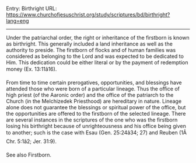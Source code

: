 Entry: Birthright
URL: https://www.churchofjesuschrist.org/study/scriptures/bd/birthright?lang=eng

---

Under the patriarchal order, the right or inheritance of the firstborn is known as birthright. This generally included a land inheritance as well as the authority to preside. The firstborn of flocks and of human families was considered as belonging to the Lord and was expected to be dedicated to Him. This dedication could be either literal or by the payment of redemption money (Ex. 13:11â16).

From time to time certain prerogatives, opportunities, and blessings have attended those who were born of a particular lineage. Thus the office of high priest (of the Aaronic order) and the office of the patriarch to the Church (in the Melchizedek Priesthood) are hereditary in nature. Lineage alone does not guarantee the blessings or spiritual power of the office, but the opportunities are offered to the firstborn of the selected lineage. There are several instances in the scriptures of the one who was the firstborn losing his birthright because of unrighteousness and his office being given to another; such is the case with Esau (Gen. 25:24â34; 27) and Reuben (1Â Chr. 5:1â2; Jer. 31:9).

See also Firstborn.
